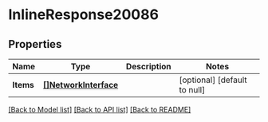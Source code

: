 # InlineResponse20086

## Properties
Name | Type | Description | Notes
------------ | ------------- | ------------- | -------------
**Items** | [**[]NetworkInterface**](NetworkInterface.md) |  | [optional] [default to null]

[[Back to Model list]](../README.md#documentation-for-models) [[Back to API list]](../README.md#documentation-for-api-endpoints) [[Back to README]](../README.md)

